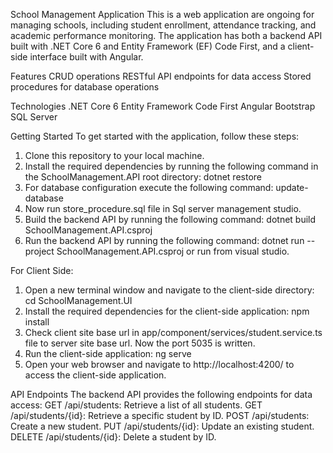 School Management Application
This is a web application are ongoing for managing schools, including student enrollment, attendance tracking, and academic performance monitoring. The application has both a backend API built with .NET Core 6 and Entity Framework (EF) Code First, and a client-side interface built with Angular.

Features
CRUD operations
RESTful API endpoints for data access
Stored procedures for database operations

Technologies
.NET Core 6
Entity Framework Code First
Angular
Bootstrap
SQL Server


Getting Started
To get started with the application, follow these steps:

1. Clone this repository to your local machine.
2. Install the required dependencies by running the following command in the SchoolManagement.API root directory:
	 dotnet restore
3. For database configuration execute the following command:
	update-database
4. Now run store_procedure.sql file in Sql server management studio.
5. Build the backend API by running the following command:
   dotnet build SchoolManagement.API.csproj
6. Run the backend API by running the following command:
	dotnet run --project SchoolManagement.API.csproj or run from visual studio. 

For Client Side: 
1. Open a new terminal window and navigate to the client-side directory:
 	cd SchoolManagement.UI
2. Install the required dependencies for the client-side application:
   npm install
3. Check client site base url in app/component/services/student.service.ts file  to server site base url. Now the port 5035 is written.
4. Run the client-side application:
	ng serve
5. Open your web browser and navigate to http://localhost:4200/ to access the client-side application.


API Endpoints
The backend API provides the following endpoints for data access:
GET /api/students: Retrieve a list of all students.
GET /api/students/{id}: Retrieve a specific student by ID.
POST /api/students: Create a new student.
PUT /api/students/{id}: Update an existing student.
DELETE /api/students/{id}: Delete a student by ID.

